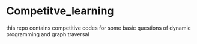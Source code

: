# Competitve_learning
this repo contains competitive codes for some basic questions of dynamic programming and graph traversal
